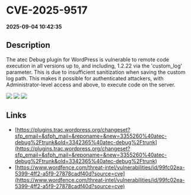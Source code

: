 # CVE-2025-9517

**2025-09-04 10:42:35**

## Description
The atec Debug plugin for WordPress is vulnerable to remote code execution in all versions up to, and including, 1.2.22 via the 'custom_log' parameter. This is due to insufficient sanitization when saving the custom log path. This makes it possible for authenticated attackers, with Administrator-level access and above, to execute code on the server.

![](https://img.shields.io/static/v1?label=Score&message=7.2&color=red)
![](https://img.shields.io/static/v1?label=Severity&message=HIGH&color=red)
![](https://img.shields.io/static/v1?label=CWE&message=RCE&color=green)

## Links
- [https://plugins.trac.wordpress.org/changeset?sfp_email=&sfph_mail=&reponame=&new=3355260%40atec-debug%2Ftrunk&old=3342365%40atec-debug%2Ftrunk](https://plugins.trac.wordpress.org/changeset?sfp_email=&sfph_mail=&reponame=&new=3355260%40atec-debug%2Ftrunk&old=3342365%40atec-debug%2Ftrunk)
- [https://www.wordfence.com/threat-intel/vulnerabilities/id/99fc02ea-5399-4ff2-a5f9-27878cadf40d?source=cve](https://www.wordfence.com/threat-intel/vulnerabilities/id/99fc02ea-5399-4ff2-a5f9-27878cadf40d?source=cve)
